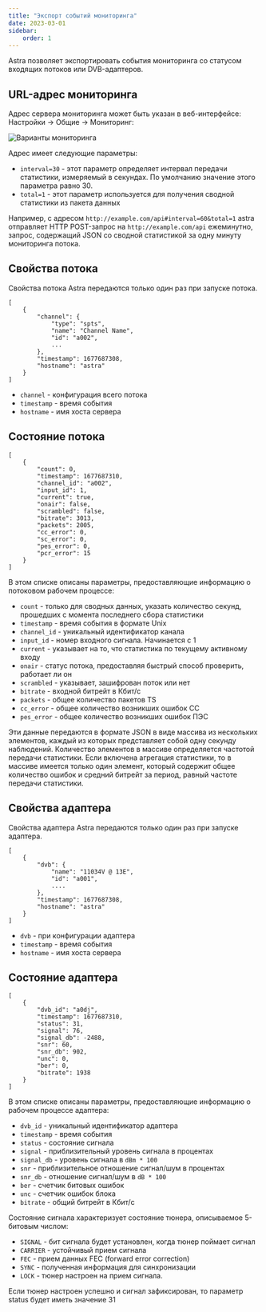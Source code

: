 ```yaml
---
title: "Экспорт событий мониторинга"
date: 2023-03-01
sidebar:
    order: 1
---
```


Astra позволяет экспортировать события мониторинга со статусом входящих потоков или DVB-адаптеров.

## URL-адрес мониторинга[](https://help.cesbo.com/astra/monitoring/export/export-monitoring-events#monitoring-url)

Адрес сервера мониторинга может быть указан в веб-интерфейсе: Настройки -> Общие -> Мониторинг:

![Варианты мониторинга](https://cdn.cesbo.com/help/astra/monitoring/export/export-monitoring-events/options.png)

Адрес имеет следующие параметры:

- `interval=30` - этот параметр определяет интервал передачи статистики, измеряемый в секундах. По умолчанию значение этого параметра равно 30.
- `total=1` - этот параметр используется для получения сводной статистики из пакета данных

Например, с адресом `http://example.com/api#interval=60&total=1` astra отправляет HTTP POST-запрос на `http://example.com/api` ежеминутно, запрос, содержащий JSON со сводной статистикой за одну минуту мониторинга потока.

## Свойства потока[](https://help.cesbo.com/astra/monitoring/export/export-monitoring-events#stream-properties)

Свойства потока Astra передаются только один раз при запуске потока.

```
[
    {
        "channel": {
            "type": "spts",
            "name": "Channel Name",
            "id": "a002",
            ...
        },
        "timestamp": 1677687308,
        "hostname": "astra"
    }
]
```

- `channel` - конфигурация всего потока
- `timestamp` - время события
- `hostname` - имя хоста сервера

## Состояние потока[](https://help.cesbo.com/astra/monitoring/export/export-monitoring-events#stream-status)

```
[
    {
        "count": 0,
        "timestamp": 1677687310,
        "channel_id": "a002",
        "input_id": 1,
        "current": true,
        "onair": false,
        "scrambled": false,
        "bitrate": 3013,
        "packets": 2005,
        "cc_error": 0,
        "sc_error": 0,
        "pes_error": 0,
        "pcr_error": 15
    }
]
```

В этом списке описаны параметры, предоставляющие информацию о потоковом рабочем процессе:

- `count` - только для сводных данных, указать количество секунд, прошедших с момента последнего сбора статистики
- `timestamp` - время события в формате Unix
- `channel_id` - уникальный идентификатор канала
- `input_id` - номер входного сигнала. Начинается с 1
- `current` - указывает на то, что статистика по текущему активному входу
- `onair` - статус потока, предоставляя быстрый способ проверить, работает ли он
- `scrambled` - указывает, зашифрован поток или нет
- `bitrate` - входной битрейт в Кбит/с
- `packets` - общее количество пакетов TS
- `cc_error` - общее количество возникших ошибок CC
- `pes_error` - общее количество возникших ошибок ПЭС

Эти данные передаются в формате JSON в виде массива из нескольких элементов, каждый из которых представляет собой одну секунду наблюдений. Количество элементов в массиве определяется частотой передачи статистики. Если включена агрегация статистики, то в массиве имеется только один элемент, который содержит общее количество ошибок и средний битрейт за период, равный частоте передачи статистики.

## Свойства адаптера[](https://help.cesbo.com/astra/monitoring/export/export-monitoring-events#adapter-properties)

Свойства адаптера Astra передаются только один раз при запуске адаптера.

```
[
    {
        "dvb": {
            "name": "11034V @ 13E",
            "id": "a001",
            ....
        },
        "timestamp": 1677687308,
        "hostname": "astra"
    }
]
```

- `dvb` - при конфигурации адаптера
- `timestamp` - время события
- `hostname` - имя хоста сервера

## Состояние адаптера[](https://help.cesbo.com/astra/monitoring/export/export-monitoring-events#adapter-status)

```
[
    {
        "dvb_id": "a0dj",
        "timestamp": 1677687310,
        "status": 31,
        "signal": 76,
        "signal_db": -2488,
        "snr": 60,
        "snr_db": 902,
        "unc": 0,
        "ber": 0,
        "bitrate": 1938
    }
]
```

В этом списке описаны параметры, предоставляющие информацию о рабочем процессе адаптера:

- `dvb_id` - уникальный идентификатор адаптера
- `timestamp` - время события
- `status` - состояние сигнала
- `signal` - приблизительный уровень сигнала в процентах
- `signal_db` - уровень сигнала в `dBm * 100`
- `snr` - приблизительное отношение сигнал/шум в процентах
- `snr_db` - отношение сигнал/шум в `dB * 100`
- `ber` - счетчик битовых ошибок
- `unc` - счетчик ошибок блока
- `bitrate` - общий битрейт в Кбит/с

Состояние сигнала характеризует состояние тюнера, описываемое 5-битовым числом:

- `SIGNAL` - бит сигнала будет установлен, когда тюнер поймает сигнал
- `CARRIER` - устойчивый прием сигнала
- `FEC` - прием данных FEC (forward error correction)
- `SYNC` - полученная информация для синхронизации
- `LOCK` - тюнер настроен на прием сигнала.

Если тюнер настроен успешно и сигнал зафиксирован, то параметр status будет иметь значение 31

